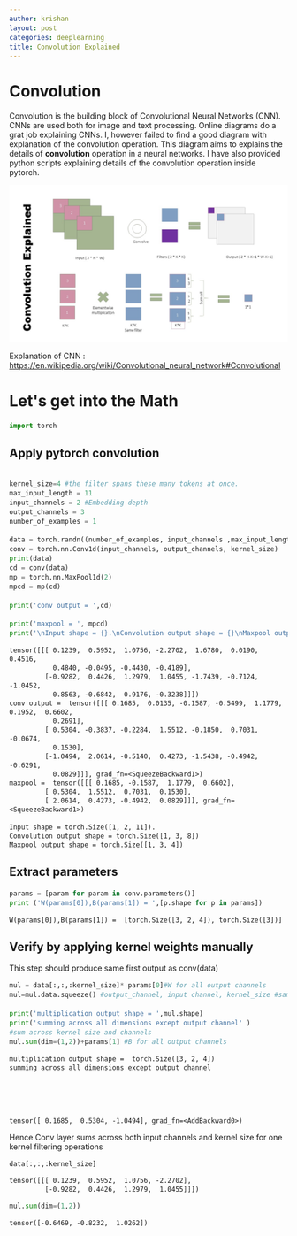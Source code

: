 ```yaml
---
author: krishan
layout: post
categories: deeplearning
title: Convolution Explained
---
```

# Convolution
Convolution is the building block of Convolutional Neural Networks (CNN). CNNs are used both for image and text processing. 
Online diagrams do a grat job explaining CNNs. I, however failed to find a good diagram with explanation of the convolution operation. This diagram aims to explains the details of **convolution** operation in a  neural networks. I have also provided python scripts explaining details of the convolution operation inside pytorch.  

![Convolution explained](/assets/convolution/convolution.jpg)


Explanation of CNN : https://en.wikipedia.org/wiki/Convolutional_neural_network#Convolutional

# Let's get into the Math

```python
import torch
```

## Apply pytorch convolution


```python

kernel_size=4 #the filter spans these many tokens at once.
max_input_length = 11
input_channels = 2 #Embedding depth
output_channels = 3
number_of_examples = 1

data = torch.randn((number_of_examples, input_channels ,max_input_length))
conv = torch.nn.Conv1d(input_channels, output_channels, kernel_size)
print(data)
cd = conv(data)
mp = torch.nn.MaxPool1d(2)
mpcd = mp(cd)

print('conv output = ',cd)

print('maxpool = ', mpcd)
print('\nInput shape = {}.\nConvolution output shape = {}\nMaxpool output shape = {}'.format(data.shape, cd.shape, mpcd.shape))
```

    tensor([[[ 0.1239,  0.5952,  1.0756, -2.2702,  1.6780,  0.0190,  0.4516,
               0.4840, -0.0495, -0.4430, -0.4189],
             [-0.9282,  0.4426,  1.2979,  1.0455, -1.7439, -0.7124, -1.0452,
               0.8563, -0.6842,  0.9176, -0.3238]]])
    conv output =  tensor([[[ 0.1685,  0.0135, -0.1587, -0.5499,  1.1779,  0.1952,  0.6602,
               0.2691],
             [ 0.5304, -0.3837, -0.2284,  1.5512, -0.1850,  0.7031, -0.0674,
               0.1530],
             [-1.0494,  2.0614, -0.5140,  0.4273, -1.5438, -0.4942, -0.6291,
               0.0829]]], grad_fn=<SqueezeBackward1>)
    maxpool =  tensor([[[ 0.1685, -0.1587,  1.1779,  0.6602],
             [ 0.5304,  1.5512,  0.7031,  0.1530],
             [ 2.0614,  0.4273, -0.4942,  0.0829]]], grad_fn=<SqueezeBackward1>)
    
    Input shape = torch.Size([1, 2, 11]).
    Convolution output shape = torch.Size([1, 3, 8])
    Maxpool output shape = torch.Size([1, 3, 4])
    

## Extract parameters


```python
params = [param for param in conv.parameters()]
print ('W(params[0]),B(params[1]) = ',[p.shape for p in params])
```

    W(params[0]),B(params[1]) =  [torch.Size([3, 2, 4]), torch.Size([3])]
    

## Verify by applying kernel weights manually
This step should produce same first output as conv(data)


```python
mul = data[:,:,:kernel_size]* params[0]#W for all output channels
mul=mul.data.squeeze() #output_channel, input channel, kernel_size #same as params

print('multiplication output shape = ',mul.shape)
print('summing across all dimensions except output channel' )
#sum across kernel size and channels 
mul.sum(dim=(1,2))+params[1] #B for all output channels
```

    multiplication output shape =  torch.Size([3, 2, 4])
    summing across all dimensions except output channel
    




    tensor([ 0.1685,  0.5304, -1.0494], grad_fn=<AddBackward0>)



Hence Conv layer sums across both input channels and kernel size for one kernel filtering operations


```python
data[:,:,:kernel_size]
```




    tensor([[[ 0.1239,  0.5952,  1.0756, -2.2702],
             [-0.9282,  0.4426,  1.2979,  1.0455]]])




```python
mul.sum(dim=(1,2))
```




    tensor([-0.6469, -0.8232,  1.0262])




```python

```
